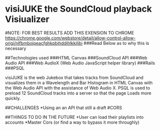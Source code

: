 # visiJUKE the SoundCloud playback Visiualizer
#NOTE: FOR BEST RESULTS ADD THIS EXENSION TO CHROME https://chrome.google.com/webstore/detail/allow-control-allow-origi/nlfbmbojpeacfghkpbjhddihlkkiljbi
###Read Below as to why this is necessary

##Technologies used
###HTML Canvas
###SoundCloud API
###Web Audio API
###Web AudioX (Web Audio JavaScript helper library)
###Rails
###PSQL

visiJUKE is the web Jukebox that takes tracks from SoundCloud and visualizes them in a
Wavelength and Bar Histogram in HTML Canvas with the Web Audio API with the assistance of Web Audio X.
PSQL is used to preload 12 SoundCloud tracks into a server so that the page Loads more quickly.

##CHALLENGES
*Using an an API that still a draft
#CORS

##THINGS TO DO IN THE FUTURE
*User can load their playlists into accounts
*Master Cors (or find a way to bypass it more throughly)
